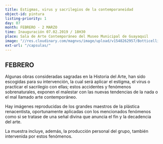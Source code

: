 ```yaml
---
title: Estigmas, virus y sacrilegios de la contemporaneidad
object-id: pintura
listing-priority: 1
day: 07 
month: FEBRERO - 2 MARZO
time: Inauguración 07.02.2019 / 18H30
place: Sala de Arte Contemporáneo del Museo Municipal de Guayaquil
image: "//res.cloudinary.com/magnvs/image/upload/v1548262957/Botticelliz_kdk2ps.jpg"
ext-url: "/capsulas/"
---
```

<h2 class="league-sm-white">FEBRERO</h2>

Algunas obras consideradas sagradas en la Historia 
del Arte, han sido escogidas para su intervención, la cual será aplicar el estigma, el virus o practicar el sacrilegio con ellas; 
estos accidentes y fenómenos sobrenaturales, exponen el malestar con las nuevas tendencias de la nada o el mal llamado arte contemporáneo. 

Hay imágenes reproducidas de los grandes maestros de la plástica renacentista,
oportunamente aplicadas con los mencionados fenómenos como si se tratase de una señal 
divina que anuncia el fin y la decadencia del arte.

La muestra incluye, además, la producción personal del grupo, también intervenida por estos fenómenos.
